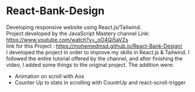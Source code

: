 # React-Bank-Design
Developing responsive website using React.js/Tailwind.<br/>
Project developed by the JavaScript Mastery channel Link: https://www.youtube.com/watch?v=_oO4Qi5aVZs <br/>
link for this Project : https://mohemedmsd.github.io/React-Bank-Design/ <br />
I developed the project in order to improve my skills in React.js & Tailwind. I followed the entire tutorial offered by the channel, and after finishing the video, I added some things to the original project. The addition were:
- Animation on scroll with Aos
- Counter Up to stats in scrolling with CountrUp and react-scroll-trigger
	
